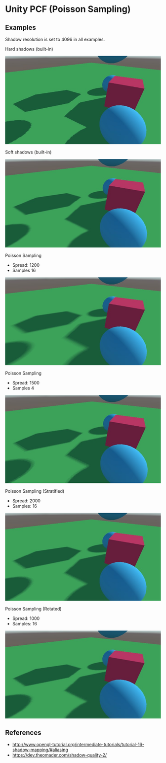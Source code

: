 ﻿# Unity PCF (Poisson Sampling)

## Examples

Shadow resolution is set to 4096 in all examples.

Hard shadows (built-in)

![Hard Shadows](Documentation/hard_shadows.jpg)

Soft shadows (built-in)

![Soft Shadows](Documentation/soft_shadows.jpg)

Poisson Sampling
- Spread: 1200
- Samples 16

![Poisson (Default, 16)](Documentation/poisson_default_16.jpg)

Poisson Sampling
- Spread: 1500
- Samples 4

![Poisson (Default, 4)](Documentation/poisson_default_4.jpg)

Poisson Sampling (Stratified)
- Spread: 2000
- Samples: 16

![Poisson (Stratified)](Documentation/poisson_stratified.jpg)

Poisson Sampling (Rotated)
- Spread: 1000
- Samples: 16

![Poisson (Rotated)](Documentation/poisson_rotated.jpg)

## References

- http://www.opengl-tutorial.org/intermediate-tutorials/tutorial-16-shadow-mapping/#aliasing
- https://dev.theomader.com/shadow-quality-2/